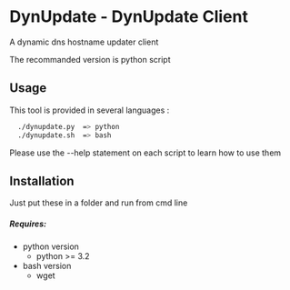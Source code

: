 # DynUpdate - DynUpdate Client

A dynamic dns hostname updater client

The recommanded version is python script

## Usage

This tool is provided in several languages :

```bash
  ./dynupdate.py  => python
  ./dynupdate.sh  => bash
```

Please use the --help statement on each script to learn how to use them

## Installation

Just put these in a folder and run from cmd line

##### Requires:
  - python version
    * python >= 3.2
  - bash version
    * wget
